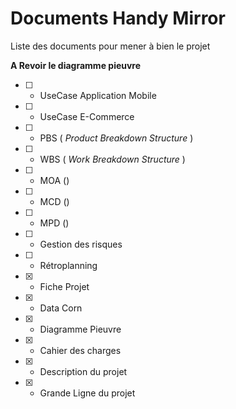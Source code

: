 # Documents Handy Mirror

Liste des documents pour mener à bien le projet

**A Revoir le diagramme pieuvre**

-   [ ] -   UseCase Application Mobile
-   [ ] -   UseCase E-Commerce
-   [ ] -   PBS ( _Product Breakdown Structure_ )
-   [ ] -   WBS ( _Work Breakdown Structure_ )
-   [ ] -   MOA ()
-   [ ] -   MCD ()
-   [ ] -   MPD ()
-   [ ] -   Gestion des risques
-   [ ] -   Rétroplanning
-   [x] -   Fiche Projet
-   [x] -   Data Corn
-   [x] -   Diagramme Pieuvre
-   [x] -   Cahier des charges
-   [x] -   Description du projet
-   [x] -   Grande Ligne du projet
